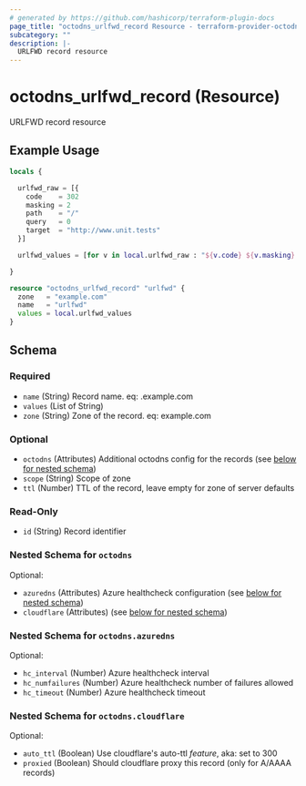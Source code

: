 ```yaml
---
# generated by https://github.com/hashicorp/terraform-plugin-docs
page_title: "octodns_urlfwd_record Resource - terraform-provider-octodns"
subcategory: ""
description: |-
  URLFWD record resource
---
```


# octodns_urlfwd_record (Resource)

URLFWD record resource

## Example Usage

```terraform
locals {

  urlfwd_raw = [{
    code    = 302
    masking = 2
    path    = "/"
    query   = 0
    target  = "http://www.unit.tests"
  }]

  urlfwd_values = [for v in local.urlfwd_raw : "${v.code} ${v.masking} ${v.path} ${v.query} ${v.target}"]

}

resource "octodns_urlfwd_record" "urlfwd" {
  zone   = "example.com"
  name   = "urlfwd"
  values = local.urlfwd_values
}
```

<!-- schema generated by tfplugindocs -->
## Schema

### Required

- `name` (String) Record name. eq: <name>.example.com
- `values` (List of String)
- `zone` (String) Zone of the record. eq: example.com

### Optional

- `octodns` (Attributes) Additional octodns config for the records (see [below for nested schema](#nestedatt--octodns))
- `scope` (String) Scope of zone
- `ttl` (Number) TTL of the record, leave empty for zone of server defaults

### Read-Only

- `id` (String) Record identifier

<a id="nestedatt--octodns"></a>
### Nested Schema for `octodns`

Optional:

- `azuredns` (Attributes) Azure healthcheck configuration (see [below for nested schema](#nestedatt--octodns--azuredns))
- `cloudflare` (Attributes) (see [below for nested schema](#nestedatt--octodns--cloudflare))

<a id="nestedatt--octodns--azuredns"></a>
### Nested Schema for `octodns.azuredns`

Optional:

- `hc_interval` (Number) Azure healthcheck interval
- `hc_numfailures` (Number) Azure healthcheck number of failures allowed
- `hc_timeout` (Number) Azure healthcheck timeout


<a id="nestedatt--octodns--cloudflare"></a>
### Nested Schema for `octodns.cloudflare`

Optional:

- `auto_ttl` (Boolean) Use cloudflare's auto-ttl *feature*, aka: set to 300
- `proxied` (Boolean) Should cloudflare proxy this record (only for A/AAAA records)

